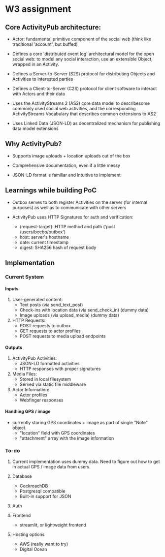 # W3 assignment

## Core ActivityPub architecture:

- Actor: fundamental primitive component of the social web (think like traditional 'account', but buffed)

- Defines a core 'distributed event log' architectural model for the open social web: to model any social interaction, use an extensible Object, wrapped in an Activity.

- Defines a Server-to-Server (S2S) protocol for distributing Objects and Activities to interested parties

- Defines a Client-to-Server (C2S) protocol for client software to interact with Actors and their data

- Uses the ActivityStreams 2 (AS2) core data model to describesome commonly used social web activities, and the corresponding ActivityStreams Vocabulary that describes common extensions to AS2

- Uses Linked Data (JSON-LD) as decentralized mechanism for publishing data model extensions

## Why ActivityPub?

- Supports image uploads + location uploads out of the box

- Comprehensive documentation, even if a little messy

- JSON-LD format is familiar and intuitive to implement

## Learnings while building PoC

- Outbox serves to both register Activities on the server (for internal purposes) as well as to communicate with other servers

- ActivityPub uses HTTP Signatures for auth and verification:
  - (request-target): HTTP method and path ('post /users/beebo/outbox')
  - host: server's hostname
  - date: current timestamp
  - digest: SHA256 hash of request body

## Implementation

### Current System

#### Inputs

1. User-generated content:
   - Text posts (via send_text_post)
   - Check-ins with location data (via send_check_in) (dummy data)
   - Image uploads (via upload_media) (dummy data)
2. HTTP Requests:
   - POST requests to outbox
   - GET requests to actor profiles
   - POST requests to media upload endpoints

#### Outputs

1. ActivityPub Activities:
   - JSON-LD formatted activities
   - HTTP responses with proper signatures
2. Media Files:
   - Stored in local filesystem
   - Served via static file middleware
3. Actor Information:
   - Actor profiles
   - Webfinger responses

#### Handling GPS / image

- currently storing GPS coordinates + image as part of single "Note" object.
  - "location" field with GPS coordinates
  - "attachment" array with the image information

### To-do

1. Current implementation uses dummy data. Need to figure out how to get in actual GPS / image data from users.

2. Database

   - CockroachDB
   - Postgresql compatible
   - Built-in support for JSON

3. Auth

4. Frontend

   - streamlit, or lightweight frontend

5. Hosting options
   - AWS (really want to try)
   - Digital Ocean

